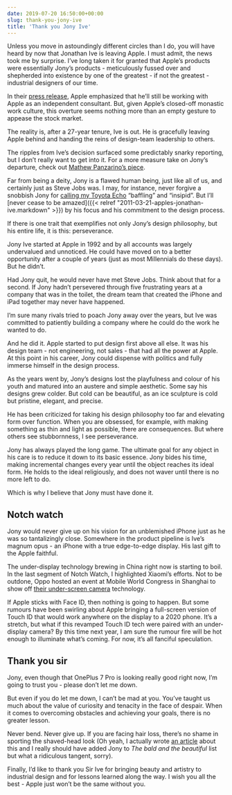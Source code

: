 ```yaml
---
date: 2019-07-20 16:50:00+00:00
slug: thank-you-jony-ive
title: 'Thank you Jony Ive'
---
```


Unless you move in astoundingly different circles than I do, you will have heard by now that Jonathan Ive is leaving Apple. I must admit, the news took me by surprise. I’ve long taken it for granted that Apple’s products were essentially Jony’s products - meticulously fussed over and shepherded into existence by one of the greatest - if not the greatest - industrial designers of our time.

In their [press release](https://www.apple.com/newsroom/2019/06/jony-ive-to-form-independent-design-company-with-apple-as-client/), Apple emphasized that he’ll still be working with Apple as an independent consultant. But, given Apple’s closed-off monastic work culture, this overture seems nothing more than an empty gesture to appease the stock market.

The reality is, after a 27-year tenure, Ive is out. He is gracefully leaving Apple behind and handing the reins of design-team leadership to others.

The ripples from Ive’s decision surfaced some predictably snarky reporting, but I don’t really want to get into it. For a more measure take on Jony’s departure, check out [Mathew Panzarino’s piece](https://techcrunch.com/2019/07/02/apple-sans-ive/).

Far from being a deity, Jony is a flawed human being, just like all of us, and certainly just as Steve Jobs was. I may, for instance, never forgive a snobbish Jony for [calling my Toyota Echo](https://www.businessinsider.com/jony-ive-is-horrified-by-how-most-modern-cars-look-2015-2) “baffling” and “insipid”. But I’ll [never cease to be amazed]({{< relref "2011-03-21-apples-jonathan-ive.markdown" >}}) by his focus and his commitment to the design process. 

If there is one trait that exemplifies not only Jony’s design philosophy, but his entire life, it is this: perseverance.

<!--more-->

Jony Ive started at Apple in 1992 and by all accounts was largely undervalued and unnoticed. He could have moved on to a better opportunity after a couple of years (just as most Millennials do these days). But he didn’t. 

Had Jony quit, he would never have met Steve Jobs. Think about that for a second. If Jony hadn’t persevered through five frustrating years at a company that was in the toilet, the dream team that created the iPhone and iPad together may never have happened.

I’m sure many rivals tried to poach Jony away over the years, but Ive was committed to patiently building a company where he could do the work he wanted to do.

And he did it. Apple started to put design first above all else. It was his design team - not engineering, not sales - that had all the power at Apple. At this point in his career, Jony could dispense with politics and fully immerse himself in the design process.

As the years went by, Jony’s designs lost the playfulness and colour of his youth and matured into an austere and simple aesthetic. Some say his designs grew colder. But cold can be beautiful, as an ice sculpture is cold but pristine, elegant, and precise.

He has been criticized for taking his design philosophy too far and elevating form over function. When you are obsessed, for example, with making something as thin and light as possible, there are consequences. But where others see stubbornness, I see perseverance.

Jony has always played the long game. The ultimate goal for any object in his care is to reduce it down to its basic essence. Jony bides his time, making incremental changes every year until the object reaches its ideal form. He holds to the ideal religiously, and does not waver until there is no more left to do.

Which is why I believe that Jony must have done it. 

## Notch watch

Jony would never give up on his vision for an unblemished iPhone just as he was so tantalizingly close. Somewhere in the product pipeline is Ive’s magnum opus - an iPhone with a true edge-to-edge display. His last gift to the Apple faithful.

The under-display technology brewing in China right now is starting to boil. In the last segment of Notch Watch, I highlighted Xiaomi’s efforts. Not to be outdone, Oppo hosted an event at Mobile World Congress in Shanghai to show off [their under-screen camera](https://www.pocket-lint.com/phones/news/oppo/148471-oppo-s-clever-under-screen-camera-is-coming-to-a-phone-in-the-near-future) technology.

If Apple sticks with Face ID, then nothing is going to happen. But some rumours have been swirling about Apple bringing a full-screen version of Touch ID that would work anywhere on the display to a 2020 phone. It’s a stretch, but what if this revamped Touch ID tech were paired with an under-display camera? By this time next year, I am sure the rumour fire will be hot enough to illuminate what’s coming. For now, it’s all fanciful speculation.

## Thank you sir

Jony, even though that OnePlus 7 Pro is looking really good right now, I’m going to trust you - please don’t let me down.

But even if you do let me down, I can’t be mad at you. You’ve taught us much about the value of curiosity and tenacity in the face of despair. When it comes to overcoming obstacles and achieving your goals, there is no greater lesson. 

Never bend. Never give up. If you are facing hair loss, there’s no shame in sporting the shaved-head look (Oh yeah, I actually wrote [an article](https://www.alive.com/lifestyle/going-all-the-way/) about this and I really should have added Jony to *The bald and the beautiful* list but what a ridiculous tangent, sorry).

Finally, I’d like to thank you Sir Ive for bringing beauty and artistry to industrial design and for lessons learned along the way. I wish you all the best - Apple just won’t be the same without you.
